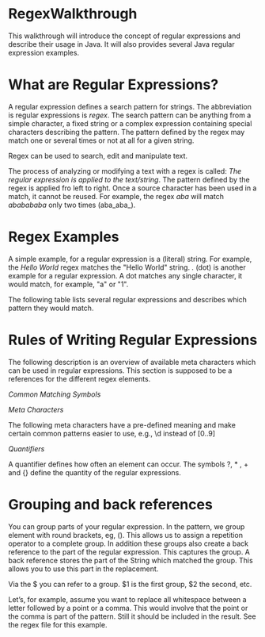 # RegexWalkthrough

This walkthrough will introduce the concept of regular expressions and describe their usage in Java. It will also provides several Java regular expression examples.

# What are Regular Expressions?

A regular expression defines a search pattern for strings. The abbreviation is regular expressions is *regex*. The search pattern can be anything from a simple character, a fixed string or a complex expression containing special characters describing the pattern. The pattern defined by the regex may match one or several times or not at all for a given string.

Regex can be used to search, edit and manipulate text.

The process of analyzing or modifying a text with a regex is called: *The regular expression is applied to the text/string*. The pattern defined by the regex is applied fro left to right. Once a source character has been used in a match, it cannot be reused. For example, the regex *aba* will match *ababababa* only two times (aba_aba_).

# Regex Examples

A simple example, for a regular expression is a (literal) string. For example, the *Hello World* regex matches the "Hello World" string. *.* (dot) is another example for a regular expression. A dot matches any single character, it would match, for example, "a" or "1".

The following table lists several regular expressions and describes which pattern they would match.


# Rules of Writing Regular Expressions

The following description is an overview of available meta characters which can be used in regular expressions. This section is supposed to be a references for the different regex elements.

*Common Matching Symbols*


*Meta Characters*

The following meta characters have a pre-defined meaning and make certain common patterns easier to use, e.g., \d instead of [0..9]


*Quantifiers*

A quantifier defines how often an element can occur. The symbols ?, * , + and {} define the quantity of the regular expressions.


# Grouping and back references

You can group parts of your regular expression. In the pattern, we group element with round brackets, eg, (). This allows us to assign a repetition operator to a complete group. In addition these groups also create a back reference to the part of the regular expression. This captures the group. A back reference stores the part of the String which matched the group. This allows you to use this part in the replacement.

Via the $ you can refer to a group. $1 is the first group, $2 the second, etc.

Let’s, for example, assume you want to replace all whitespace between a letter followed by a point or a comma. This would involve that the point or the comma is part of the pattern. Still it should be included in the result. See the regex file for this example.
